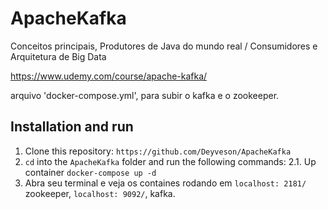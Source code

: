 # ApacheKafka
Conceitos principais, Produtores de Java do mundo real / Consumidores e Arquitetura de Big Data

https://www.udemy.com/course/apache-kafka/

arquivo 'docker-compose.yml', para subir o kafka e o zookeeper.

## Installation and run

1. Clone this repository: `https://github.com/Deyveson/ApacheKafka`
2. `cd` into the `ApacheKafka` folder and run the following commands:
    2.1. Up container `docker-compose up -d`
3. Abra seu terminal e veja os containes rodando em `localhost: 2181/` zookeeper, `localhost: 9092/`, kafka.
